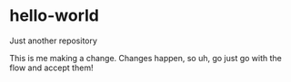 # hello-world
Just another repository

This is me making a change. Changes happen, so uh, go just go with the flow and accept them!
